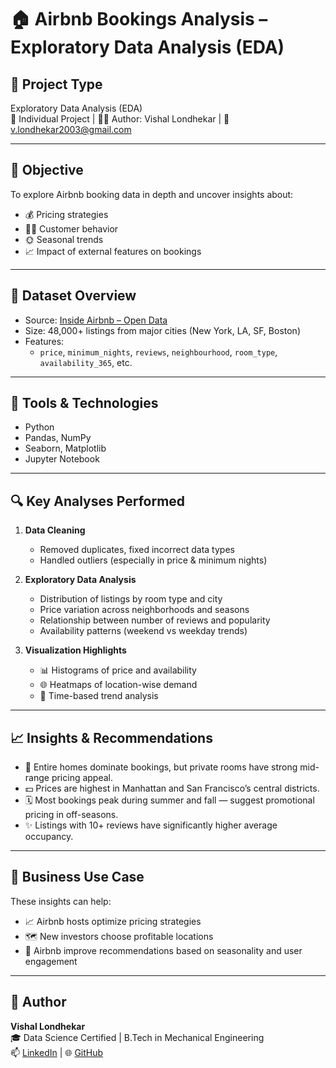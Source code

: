 # 🏠 Airbnb Bookings Analysis – Exploratory Data Analysis (EDA)

## 📌 Project Type
Exploratory Data Analysis (EDA)  
📍 Individual Project | 👨‍💻 Author: Vishal Londhekar | 📧 v.londhekar2003@gmail.com

---

## 🧠 Objective
To explore Airbnb booking data in depth and uncover insights about:
- 💰 Pricing strategies
- 🧑‍💼 Customer behavior
- 🌞 Seasonal trends
- 📈 Impact of external features on bookings

---

## 📂 Dataset Overview
- Source: [Inside Airbnb – Open Data](http://insideairbnb.com/get-the-data/)
- Size: 48,000+ listings from major cities (New York, LA, SF, Boston)
- Features:
  - `price`, `minimum_nights`, `reviews`, `neighbourhood`, `room_type`, `availability_365`, etc.

---

## 🧰 Tools & Technologies
- Python
- Pandas, NumPy
- Seaborn, Matplotlib
- Jupyter Notebook

---

## 🔍 Key Analyses Performed
1. **Data Cleaning**
   - Removed duplicates, fixed incorrect data types
   - Handled outliers (especially in price & minimum nights)

2. **Exploratory Data Analysis**
   - Distribution of listings by room type and city
   - Price variation across neighborhoods and seasons
   - Relationship between number of reviews and popularity
   - Availability patterns (weekend vs weekday trends)

3. **Visualization Highlights**
   - 📊 Histograms of price and availability
   - 🌐 Heatmaps of location-wise demand
   - 📅 Time-based trend analysis

---

## 📈 Insights & Recommendations
- 📍 Entire homes dominate bookings, but private rooms have strong mid-range pricing appeal.
- 💵 Prices are highest in Manhattan and San Francisco’s central districts.
- 🗓️ Most bookings peak during summer and fall — suggest promotional pricing in off-seasons.
- ✨ Listings with 10+ reviews have significantly higher average occupancy.


---

## 📍 Business Use Case
These insights can help:
- 📈 Airbnb hosts optimize pricing strategies
- 🗺️ New investors choose profitable locations
- 🧠 Airbnb improve recommendations based on seasonality and user engagement

---

## 👤 Author
**Vishal Londhekar**  
🎓 Data Science Certified | B.Tech in Mechanical Engineering  
📫 [LinkedIn](https://www.linkedin.com/in/vishal-londhekar) | 🌐 [GitHub](https://github.com/YourUsername)




